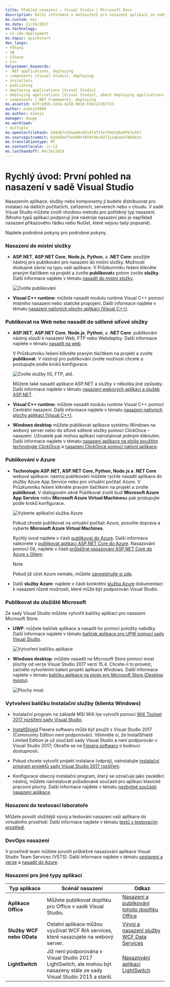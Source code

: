 ```yaml
---
title: Přehled nasazení – Visual Studio | Microsoft Docs
description: Další informace o možnostech pro nasazení aplikací ze sady Visual Studio.
ms.custom: mvc
ms.date: 11/26/2017
ms.technology:
- vs-ide-deployment
ms.topic: quickstart
dev_langs:
- FSharp
- VB
- CSharp
- C++
helpviewer_keywords:
- .NET applications, deploying
- components [Visual Studio], deploying
- installers
- publishing
- deploying applications [Visual Studio]
- deploying applications [Visual Studio], about deploying applications
- components [.NET Framework], deploying
ms.assetid: 63fcdd5b-2e54-4210-9038-65bc23167725
author: mikejo5000
ms.author: mikejo
manager: douge
ms.workload:
- multiple
ms.openlocfilehash: 5d4367c5daad9c8514f472fe759d1dba9fb7e357
ms.sourcegitcommit: 6a9d5bd75e50947659fd6c837111a6a547884e2a
ms.translationtype: MT
ms.contentlocale: cs-CZ
ms.lasthandoff: 04/16/2018
---
```

# <a name="quickstart-first-look-at-deployment-in-visual-studio"></a>Rychlý úvod: První pohled na nasazení v sadě Visual Studio

Nasazením aplikace, služby nebo komponenty ji budete distribuovat pro instalaci na dalších počítačích, zařízeních, serverech nebo v cloudu. V sadě Visual Studio můžete zvolit vhodnou metodu pro potřebný typ nasazení. (Mnoho typů aplikací podporují jiné nástroje nasazení jako je například nasazení příkazového řádku nebo NuGet, které nejsou tady popsané).

Najdete podrobné pokyny pro podrobné pokyny.

### <a name="deploy-to-local-folder"></a>Nasazení do místní složky

- **ASP.NET**, **ASP.NET Core**, **Node.js**, **Python**, a **.NET Core**: použijte nástroj pro publikování pro nasazení do místní složky. Možnosti dostupné závisí na typu vaší aplikace. V Průzkumníku řešení klikněte pravým tlačítkem na projekt a zvolte **publikovat**a potom zvolte **složky**. Další informace najdete v tématu [nasadit do místní složky](quickstart-deploy-to-local-folder.md).

    ![Zvolte publikování](../deployment/media/quickstart-publish.png)

- **Visual C++ runtime**: můžete nasadit modulu runtime Visual C++ pomocí místního nasazení nebo statické propojení. Další informace najdete v tématu [nasazení nativních plochy aplikací (Visual C++)](/cpp/ide/deploying-native-desktop-applications-visual-cpp). 

### <a name="publish-to-web-or-deploy-to-network-share"></a>Publikovat na Web nebo nasadit do sdílené síťové složky

- **ASP.NET**, **ASP.NET Core**, **Node.js**, **Python**, a **.NET Core**: publikování nástroj slouží k nasazení Web, FTP nebo Webdeploy. Další informace najdete v tématu [nasadit na web](quickstart-deploy-to-a-web-site.md).

    V Průzkumníku řešení klikněte pravým tlačítkem na projekt a zvolte **publikovat**. V nástroji pro publikování zvolte možnost chcete a postupujte podle kroků konfigurace.

    ![Zvolte služby IIS, FTP, atd.](../deployment/media/quickstart-publish-iis-ftp.png)

    Můžete také nasadit aplikace ASP.NET a služby v několika jiné způsoby. Další informace najdete v tématu [nasazení webových aplikací a služeb ASP.NET](http://www.asp.net/aspnet/overview/deployment).

- **Visual C++ runtime**: můžete nasadit modulu runtime Visual C++ pomocí Centrální nasazení. Další informace najdete v tématu [nasazení nativních plochy aplikací (Visual C++)](/cpp/ide/deploying-native-desktop-applications-visual-cpp). 

- **Windows desktop** můžete publikovat aplikace systému Windows na webový server nebo do síťové sdílené složky pomocí ClickOnce – nasazení. Uživatelé pak mohou aplikaci nainstalovat jediným kliknutím. Další informace najdete v tématu [nasazení aplikace na ploše použitím technologie ClickOnce](how-to-publish-a-clickonce-application-using-the-publish-wizard.md) a [nasazení ClickOnce pomocí nativní aplikace](/cpp/ide/clickonce-deployment-for-visual-cpp-applications).

### <a name="publish-to-azure"></a>Publikování v Azure

- **Technologie ASP.NET, ASP.NET Core, Python, Node.js a .NET Core** webové aplikace: nástroj publikování můžete rychle nasadit aplikace do služby Azure App Service nebo pro virtuální počítač Azure. V Průzkumníku řešení klikněte pravým tlačítkem na projekt a zvolte **publikovat**. V dialogovém okně Publikovat zvolit buď **Microsoft Azure App Service** nebo **Microsoft Azure Virtual Machines**a pak postupujte podle kroků konfigurace.

    ![Vyberte aplikační služba Azure](../deployment/media/quickstart-publish-azure.png "vyberte aplikační služba Azure")

    Pokud chcete publikovat na virtuální počítač Azure, posuňte doprava a vyberte **Microsoft Azure Virtual Machines**.

    Rychlý úvod najdete v části [publikovat do Azure](quickstart-deploy-to-azure.md). Další informace naleznete v [publikovat aplikaci ASP.NET Core do Azure](/aspnet/core/tutorials/publish-to-azure-webapp-using-vs). Nasazování pomocí Git, najdete v části [průběžné nasazování ASP.NET Core do Azure s Gitem](/aspnet/core/publishing/azure-continuous-deployment).

    > [!NOTE]
    > Pokud již účet Azure nemáte, můžete [zaregistrujte si zde](https://azure.microsoft.com/free/?ref=microsoft.com&utm_source=microsoft.com&utm_medium=doc&utm_campaign=visualstudio).

- Další **služby Azure**: najdete v části konkrétní [služba Azure](/azure/#pivot=products) dokumentaci k nasazení různé možnosti, které může být podporován Visual Studio.

### <a name="publish-to-microsoft-store"></a>Publikovat do úložiště Microsoft

Ze sady Visual Studio můžete vytvořit balíčky aplikací pro nasazení Microsoft Store.

- **UWP**: můžete balíček aplikace a nasadit ho pomocí položky nabídky. Další informace najdete v tématu [balíček aplikace pro UPW pomocí sady Visual Studio](/windows/uwp/packaging/packaging-uwp-apps).

    ![Vytvoření balíčku aplikace](../deployment/media/feature-tour-create-app-package.jpg)

- **Windows desktop**: můžete nasadit na Microsoft Store pomocí most plochy od verze Visual Studio 2017 verzi 15.4. Chcete-li to provést, začněte vytvořením balení projekt aplikace Windows. Další informace najdete v tématu [balíčku aplikace na ploše pro Microsoft Store (Desktop mostu)](/windows/uwp/porting/desktop-to-uwp-packaging-dot-net).

    ![Plochy most](../deployment/media/feature-tour-desktop-bridge.png)

### <a name="create-an-installer-package-windows-client"></a>Vytvoření balíčku Instalační služby (klienta Windows)

- Instalační program na základě MSI WiX lze vytvořit pomocí [WiX Toolset 2017 rozšíření sady Visual Studio](https://marketplace.visualstudio.com/items?itemName=RobMensching.WixToolsetVisualStudio2017Extension).

- [InstallShield](https://www.flexerasoftware.com/producer/products/software-installation/installshield-software-installer/tab/requirements) Flexera softwaru může být použit s Visual Studio 2017 (Community Edition není podporován). Všimněte si, že InstallShield Limited Edition je už součástí sady Visual Studio a není podporován v Visual Studio 2017; Obraťte se na [Flexera softwaru](http://learn.flexerasoftware.com/content/IS-EVAL-InstallShield-Limited-Edition-Visual-Studio) o budoucí dostupnosti.

- Pokud chcete vytvořit projekt instalace (vdproj), nainstalujte [instalační program projektů sady Visual Studio 2017 rozšíření](https://marketplace.visualstudio.com/items?itemName=VisualStudioProductTeam.MicrosoftVisualStudio2017InstallerProjects#overview).

- Konfigurace obecný instalační program, který se označuje jako zaváděcí nástroj, můžete nainstalovat požadované součásti pro aplikací klasické pracovní plochy. Další informace najdete v tématu [nezbytné součásti nasazení aplikace](../deployment/application-deployment-prerequisites.md).

### <a name="deploy-to-test-lab"></a>Nasazení do testovací laboratoře

Můžete povolit složitější vývoj a testování nasazení vaší aplikace do virtuálního prostředí. Další informace najdete v tématu [testů v testovacím prostředí](../test/lab-management/using-a-lab-environment-for-your-application-lifecycle.md).

### <a name="devops-deployment"></a>DevOps nasazení

V prostředí team můžete povolit průběžné nasazování aplikace Visual Studio Team Services (VSTS). Další informace najdete v tématu [sestavení a verze](/vsts/build-release/index) a [nasadit do Azure](/vsts/deploy-azure/index).

### <a name="deployment-for-other-app-types"></a>Nasazení pro jiné typy aplikací

| Typ aplikace | Scénář nasazení | Odkaz |
| --- | --- | --- |
| **Aplikace Office** | Můžete publikovat doplňku pro Office v sadě Visual Studio. | [Nasazení a publikování tohoto doplňku Office](https://dev.office.com/docs/add-ins/publish/publish) |
| **Služby WCF nebo OData**  | Ostatní aplikace můžou využívat WCF RIA services, které nasazujete na webový server. | [Vývoj a nasazení služby WCF Data Services](/dotnet/framework/data/wcf/developing-and-deploying-wcf-data-services) |
| **LightSwitch** | Již není podporována v Visual Studio 2017 LightSwitch, ale mohou být nasazeny stále ze sady Visual Studio 2015 a starší. | [Nasazování aplikací LightSwitch](http://msdn.microsoft.com/Library/4818d933-295c-4ecc-9148-7ad9ca28dcdb) | 

